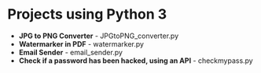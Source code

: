 # Projects using Python 3

* **JPG to PNG Converter** - JPGtoPNG_converter.py
* **Watermarker in PDF** - watermarker.py
* **Email Sender** - email_sender.py
* **Check if a password has been hacked, using an API** - checkmypass.py


